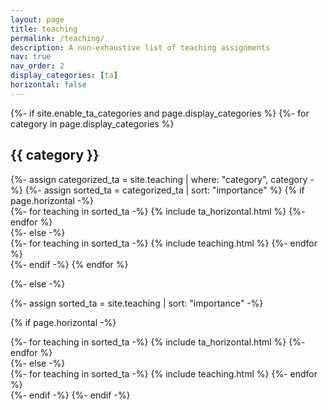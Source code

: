 ```yaml
---
layout: page
title: teaching
permalink: /teaching/
description: A non-exhaustive list of teaching assignments
nav: true
nav_order: 2
display_categories: [ta]
horizontal: false
---
```


<!-- pages/teaching.md -->
<div class="teaching">
{%- if site.enable_ta_categories and page.display_categories %}
  <!-- Display categorized teaching -->
  {%- for category in page.display_categories %}
  <h2 class="category">{{ category }}</h2>
  {%- assign categorized_ta = site.teaching | where: "category", category -%}
  {%- assign sorted_ta = categorized_ta | sort: "importance" %}
  <!-- Generate cards for each teaching -->
  {% if page.horizontal -%}
  <div class="container">
    <div class="row row-cols-2">
    {%- for teaching in sorted_ta -%}
      {% include ta_horizontal.html %}
    {%- endfor %}
    </div>
  </div>
  {%- else -%}
  <div class="grid">
    {%- for teaching in sorted_ta -%}
      {% include teaching.html %}
    {%- endfor %}
  </div>
  {%- endif -%}
  {% endfor %}

{%- else -%}
<!-- Display teaching without categories -->
  {%- assign sorted_ta = site.teaching | sort: "importance" -%}
  <!-- Generate cards for each teaching -->
  {% if page.horizontal -%}
  <div class="container">
    <div class="row row-cols-2">
    {%- for teaching in sorted_ta -%}
      {% include ta_horizontal.html %}
    {%- endfor %}
    </div>
  </div>
  {%- else -%}
  <div class="grid">
    {%- for teaching in sorted_ta -%}
      {% include teaching.html %}
    {%- endfor %}
  </div>
  {%- endif -%}
{%- endif -%}
</div>
